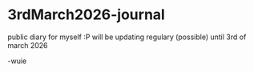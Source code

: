 # 3rdMarch2026-journal
public diary for myself :P
will be updating regulary (possible) until 3rd of march 2026

-wuie
